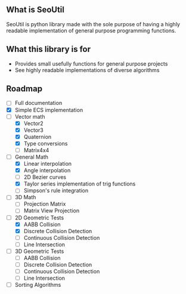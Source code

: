 ## What is SeoUtil
SeoUtil is python library made with the sole purpose of having a highly readable implementation of general purpose programming functions.

## What this library is for

- Provides small usefully functions for general purpose projects
- See highly readable implementations of diverse algorithms

## Roadmap

- [ ] Full documentation
- [x] Simple ECS implementation
- [ ] Vector math
  - [x] Vector2
  - [x] Vector3
  - [x] Quaternion
  - [x] Type conversions
  - [ ] Matrix4x4
- [ ] General Math
  - [x] Linear interpolation
  - [x] Angle interpolation
  - [ ] 2D Bezier curves
  - [x] Taylor series implementation of trig functions
  - [ ] Simpson's rule integration
- [ ] 3D Math
  - [ ] Projection Matrix
  - [ ] Matrix View Projection
- [ ] 2D Geometric Tests
  - [x] AABB Collision
  - [x] Discrete Collision Detection
  - [ ] Continuous Collision Detection
  - [ ] Line Intersection
- [ ] 3D Geometric Tests
  - [ ] AABB Collision
  - [ ] Discrete Collision Detection
  - [ ] Continuous Collision Detection
  - [ ] Line Intersection
- [ ] Sorting Algorithms